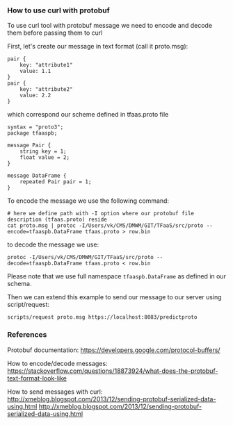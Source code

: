 ### How to use curl with protobuf
To use curl tool with protobuf message we need to encode and decode them
before passing them to curl

First, let's create our message in text format (call it proto.msg):
```
pair {
    key: "attribute1"
    value: 1.1
}
pair {
    key: "attribute2"
    value: 2.2
}
```
which correspond our scheme defined in tfaas.proto file
```
syntax = "proto3";
package tfaaspb;

message Pair {
    string key = 1;
    float value = 2;
}

message DataFrame {
    repeated Pair pair = 1;
}
```


To encode the message we use the following command:
```
# here we define path with -I option where our protobuf file description (tfaas.proto) reside
cat proto.msg | protoc -I/Users/vk/CMS/DMWM/GIT/TFaaS/src/proto --encode=tfaaspb.DataFrame tfaas.proto > row.bin
```
to decode the message we use:
```
protoc -I/Users/vk/CMS/DMWM/GIT/TFaaS/src/proto --decode=tfaaspb.DataFrame tfaas.proto < row.bin
```
Please note that we use full namespace `tfaaspb.DataFrame` as defined in our schema.

Then we can extend this example to send our message to our server using script/request:
```
scripts/request proto.msg https://localhost:8083/predictproto
```

### References

Protobuf documentation:
https://developers.google.com/protocol-buffers/

How to encode/decode messages:
https://stackoverflow.com/questions/18873924/what-does-the-protobuf-text-format-look-like

How to send messages with curl:
http://xmeblog.blogspot.com/2013/12/sending-protobuf-serialized-data-using.html
http://xmeblog.blogspot.com/2013/12/sending-protobuf-serialized-data-using.html
